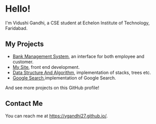 
# Hello!
I'm Vidushi Gandhi, a CSE student at Echelon Institute of Technology, Faridabad.

## My Projects
* [Bank Management System](https://github.com/VGandhi27/Bank-Management-System), an interface for both employee and customer.
* [My Site](https://github.com/VGandhi27/vgandhi27.github.io), front end development.
* [Data Structure And Algorithm](https://github.com/VGandhi27/C-programming), implementation of stacks, trees etc.
* [Google Search](https://vgandhi27.github.io/GoogleSearch.github.io/),implementation of Google Search.

And see more projects on this GitHub profile!

## Contact Me

You can reach me at <https://vgandhi27.github.io/>.
